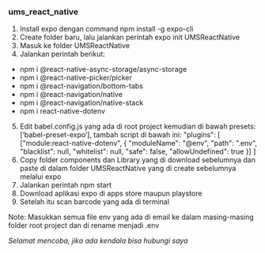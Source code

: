 ### ums_react_native
1.	Install expo dengan command npm install -g expo-cli
2.	Create folder baru, lalu jalankan perintah expo init UMSReactNative
3.	Masuk ke folder UMSReactNative
4.	Jalankan perintah berikut:
-	npm i @react-native-async-storage/async-storage
-	npm i @react-native-picker/picker
-	npm i @react-navigation/bottom-tabs
-	npm i @react-navigation/native
-	npm i @react-navigation/native-stack 
-	npm i react-native-dotenv
5.	Edit babel.config.js yang ada di root project kemudian di bawah presets: [‘babel-preset-expo’], tambah script di bawah ini:
"plugins": [
	["module:react-native-dotenv", {
	      "moduleName": "@env",
	      "path": ".env",
	      "blacklist": null,
	      "whitelist": null,
	      "safe": false,
	      "allowUndefined": true
}]
]
6.	Copy folder components dan Library yang di download sebelumnya dan paste di dalam folder UMSReactNative yang di create sebelumnya melalui expo
7.	Jalankan perintah npm start
8.	Download aplikasi expo di apps store maupun playstore
9.	Setelah itu scan barcode yang ada di terminal

Note: Masukkan semua file env yang ada di email ke dalam masing-masing folder root project dan di rename menjadi .env

*Selamat mencoba, jika ada kendala bisa hubungi saya*
